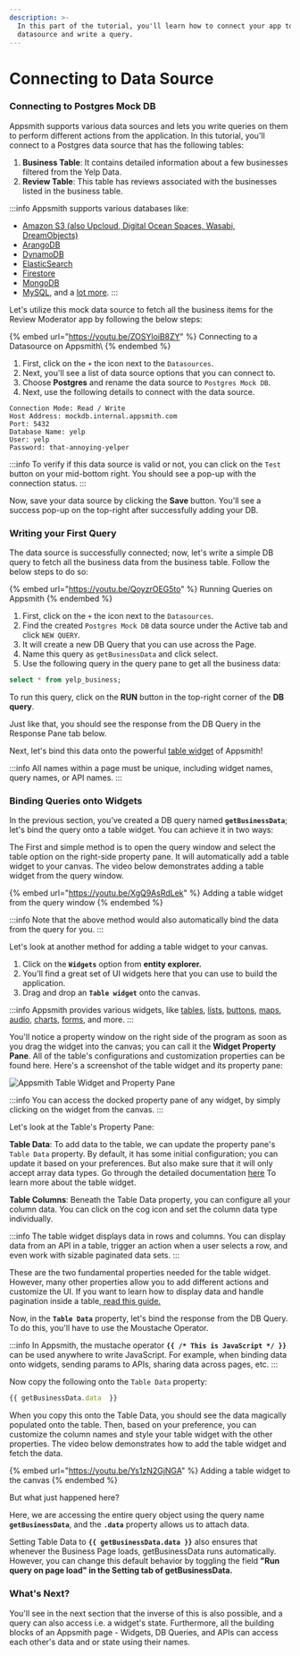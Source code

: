 ```yaml
---
description: >-
  In this part of the tutorial, you'll learn how to connect your app to a
  datasource and write a query.
---
```


# Connecting to Data Source

### **Connecting to Postgres Mock DB**

Appsmith supports various data sources and lets you write queries on them to perform different actions from the application. In this tutorial, you'll connect to a Postgres data source that has the following tables:

1. **Business Table**: It contains detailed information about a few businesses filtered from the Yelp Data.
2. **Review Table**: This table has reviews associated with the businesses listed in the business table.

:::info
Appsmith supports various databases like:

* [Amazon S3 (also Upcloud, Digital Ocean Spaces, Wasabi, DreamObjects)](../../../reference/datasources/querying-amazon-s3.md)
* [ArangoDB](../../../reference/datasources/querying-arango-db.md)
* [DynamoDB](../../../reference/datasources/querying-dynamodb.md)
* [ElasticSearch](https://docs.appsmith.com/datasource-reference/querying-elasticsearch)
* [Firestore](../../../reference/datasources/querying-firestore.md)
* [MongoDB](../../../reference/datasources/querying-mongodb/)
* [MySQL](../../../reference/datasources/querying-mysql.md), and a [lot more](../../../reference/datasources/).
:::

Let's utilize this mock data source to fetch all the business items for the Review Moderator app by following the below steps:

{% embed url="https://youtu.be/ZOSYloiB8ZY" %}
Connecting to a Datasource on Appsmith\\
{% endembed %}

1. First, click on the `+` the icon next to the `Datasources`.
2. Next, you'll see a list of data source options that you can connect to.
3. Choose **Postgres** and rename the data source to `Postgres Mock DB`.
4. Next, use the following details to connect with the data source.

```
Connection Mode: Read / Write
Host Address: mockdb.internal.appsmith.com
Port: 5432
Database Name: yelp
User: yelp
Password: that-annoying-yelper
```

:::info
To verify if this data source is valid or not, you can click on the `Test` button on your mid-bottom right. You should see a pop-up with the connection status.
:::

Now, save your data source by clicking the **Save** button. You'll see a success pop-up on the top-right after successfully adding your DB.

### **Writing your First Query**

The data source is successfully connected; now, let's write a simple DB query to fetch all the business data from the business table. Follow the below steps to do so:

{% embed url="https://youtu.be/QoyzrOEG5to" %}
Running Queries on Appsmith
{% endembed %}

1. First, click on the `+` the icon next to the `Datasources`.
2. Find the created `Postgres Mock DB` data source under the Active tab and click `NEW QUERY`.
3. It will create a new DB Query that you can use across the Page.
4. Name this query as `getBusinessData` and click select.
5. Use the following query in the query pane to get all the business data:

```sql
select * from yelp_business;
```

To run this query, click on the **RUN** button in the top-right corner of the **DB query**.

Just like that, you should see the response from the DB Query in the Response Pane tab below.

Next, let's bind this data onto the powerful [table widget](../../../reference/widgets/table/) of Appsmith!

:::info
All names within a page must be unique, including widget names, query names, or API names.
:::

### Binding Queries onto Widgets

In the previous section, you’ve created a DB query named **`getBusinessData`**; let's bind the query onto a table widget. You can achieve it in two ways:

The First and simple method is to open the query window and select the table option on the right-side property pane. It will automatically add a table widget to your canvas. The video below demonstrates adding a table widget from the query window.

{% embed url="https://youtu.be/XgQ9AsRdLek" %}
Adding a table widget from the query window
{% endembed %}

:::info
Note that the above method would also automatically bind the data from the query for you.
:::

Let's look at another method for adding a table widget to your canvas.

1. Click on the **`Widgets`** option from **entity explorer.**
2. You'll find a great set of UI widgets here that you can use to build the application.
3. Drag and drop an **`Table widget`** onto the canvas.

:::info
Appsmith provides various widgets, like [tables](../../../reference/widgets/table/), [lists](../../../reference/widgets/list.md), [buttons](../../../reference/widgets/button/), [maps](../../../reference/widgets/maps.md), [audio](../../../reference/widgets/audio.md), [charts](../../../reference/widgets/chart.md), [forms](../../../reference/widgets/form.md), and more.
:::

You'll notice a property window on the right side of the program as soon as you drag the widget into the canvas; you can call it the **Widget Property Pane**. All of the table's configurations and customization properties can be found here. Here's a screenshot of the table widget and its property pane:

![Appsmith Table Widget and Property Pane](/img/issue_12550_img3.png)

:::info
You can access the docked property pane of any widget, by simply clicking on the widget from the canvas.
:::

Let's look at the Table's Property Pane:

**Table Data**: To add data to the table, we can update the property pane's `Table Data` property. By default, it has some initial configuration; you can update it based on your preferences. But also make sure that it will only accept array data types. Go through the detailed documentation [here](../../../reference/widgets/table/) To learn more about the table widget.

**Table Columns**: Beneath the Table Data property, you can configure all your column data. You can click on the cog icon and set the column data type individually.

:::info
The table widget displays data in rows and columns. You can display data from an API in a table, trigger an action when a user selects a row, and even work with sizable paginated data sets.
:::

These are the two fundamental properties needed for the table widget. However, many other properties allow you to add different actions and customize the UI. If you want to learn how to display data and handle pagination inside a table,[ read this guide.](../../../core-concepts/data-access-and-binding/displaying-data-read/display-data-tables.md)

Now, in the **`Table Data`** property, let's bind the response from the DB Query. To do this, you'll have to use the Moustache Operator.

:::info
In Appsmith, the mustache operator **`{{ /* This is JavaScript */ }}`** can be used anywhere to write JavaScript. For example, when binding data onto widgets, sending params to APIs, sharing data across pages, etc.
:::

Now copy the following onto the `Table Data` property:

```javascript
{{ getBusinessData.data  }}
```

When you copy this onto the Table Data, you should see the data magically populated onto the table. Then, based on your preference, you can customize the column names and style your table widget with the other properties. The video below demonstrates how to add the table widget and fetch the data.

{% embed url="https://youtu.be/Ys1zN2GjNGA" %}
Adding a table widget to the canvas
{% endembed %}

But what just happened here?

Here, we are accessing the entire query object using the query name **`getBusinessData`**, and the **`.data`** property allows us to attach data.

Setting Table Data to **`{{ getBusinessData.data }}`** also ensures that whenever the Business Page loads, getBusinessData runs automatically. However, you can change this default behavior by toggling the field **"Run query on page load" in the Setting tab of getBusinessData.**

### What's Next?

You'll see in the next section that the inverse of this is also possible, and a query can also access i.e. a widget's state. Furthermore, all the building blocks of an Appsmith page - Widgets, DB Queries, and APIs can access each other's data and or state using their names.
